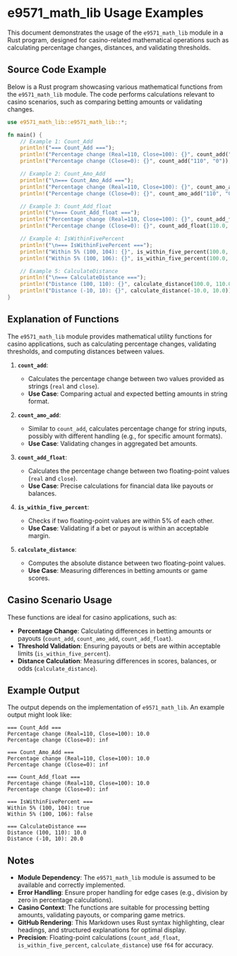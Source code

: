 # e9571_math_lib Usage Examples

This document demonstrates the usage of the `e9571_math_lib` module in a Rust program, designed for casino-related mathematical operations such as calculating percentage changes, distances, and validating thresholds.

## Source Code Example

Below is a Rust program showcasing various mathematical functions from the `e9571_math_lib` module. The code performs calculations relevant to casino scenarios, such as comparing betting amounts or validating changes.

```rust
use e9571_math_lib::e9571_math_lib::*;

fn main() {
    // Example 1: Count_Add
    println!("=== Count_Add ===");
    println!("Percentage change (Real=110, Close=100): {}", count_add("110", "100"));
    println!("Percentage change (Close=0): {}", count_add("110", "0"));

    // Example 2: Count_Amo_Add
    println!("\n=== Count_Amo_Add ===");
    println!("Percentage change (Real=110, Close=100): {}", count_amo_add("110", "100"));
    println!("Percentage change (Close=0): {}", count_amo_add("110", "0"));

    // Example 3: Count_Add_float
    println!("\n=== Count_Add_float ===");
    println!("Percentage change (Real=110, Close=100): {}", count_add_float(110.0, 100.0));
    println!("Percentage change (Close=0): {}", count_add_float(110.0, 0.0));

    // Example 4: IsWithinFivePercent
    println!("\n=== IsWithinFivePercent ===");
    println!("Within 5% (100, 104): {}", is_within_five_percent(100.0, 104.0));
    println!("Within 5% (100, 106): {}", is_within_five_percent(100.0, 106.0));

    // Example 5: CalculateDistance
    println!("\n=== CalculateDistance ===");
    println!("Distance (100, 110): {}", calculate_distance(100.0, 110.0));
    println!("Distance (-10, 10): {}", calculate_distance(-10.0, 10.0));
}
```

## Explanation of Functions

The `e9571_math_lib` module provides mathematical utility functions for casino applications, such as calculating percentage changes, validating thresholds, and computing distances between values.

1. **`count_add`**:
   - Calculates the percentage change between two values provided as strings (`real` and `close`).
   - **Use Case**: Comparing actual and expected betting amounts in string format.

2. **`count_amo_add`**:
   - Similar to `count_add`, calculates percentage change for string inputs, possibly with different handling (e.g., for specific amount formats).
   - **Use Case**: Validating changes in aggregated bet amounts.

3. **`count_add_float`**:
   - Calculates the percentage change between two floating-point values (`real` and `close`).
   - **Use Case**: Precise calculations for financial data like payouts or balances.

4. **`is_within_five_percent`**:
   - Checks if two floating-point values are within 5% of each other.
   - **Use Case**: Validating if a bet or payout is within an acceptable margin.

5. **`calculate_distance`**:
   - Computes the absolute distance between two floating-point values.
   - **Use Case**: Measuring differences in betting amounts or game scores.

## Casino Scenario Usage

These functions are ideal for casino applications, such as:
- **Percentage Change**: Calculating differences in betting amounts or payouts (`count_add`, `count_amo_add`, `count_add_float`).
- **Threshold Validation**: Ensuring payouts or bets are within acceptable limits (`is_within_five_percent`).
- **Distance Calculation**: Measuring differences in scores, balances, or odds (`calculate_distance`).

## Example Output

The output depends on the implementation of `e9571_math_lib`. An example output might look like:

```
=== Count_Add ===
Percentage change (Real=110, Close=100): 10.0
Percentage change (Close=0): inf

=== Count_Amo_Add ===
Percentage change (Real=110, Close=100): 10.0
Percentage change (Close=0): inf

=== Count_Add_float ===
Percentage change (Real=110, Close=100): 10.0
Percentage change (Close=0): inf

=== IsWithinFivePercent ===
Within 5% (100, 104): true
Within 5% (100, 106): false

=== CalculateDistance ===
Distance (100, 110): 10.0
Distance (-10, 10): 20.0
```

## Notes
- **Module Dependency**: The `e9571_math_lib` module is assumed to be available and correctly implemented.
- **Error Handling**: Ensure proper handling for edge cases (e.g., division by zero in percentage calculations).
- **Casino Context**: The functions are suitable for processing betting amounts, validating payouts, or comparing game metrics.
- **GitHub Rendering**: This Markdown uses Rust syntax highlighting, clear headings, and structured explanations for optimal display.
- **Precision**: Floating-point calculations (`count_add_float`, `is_within_five_percent`, `calculate_distance`) use `f64` for accuracy.